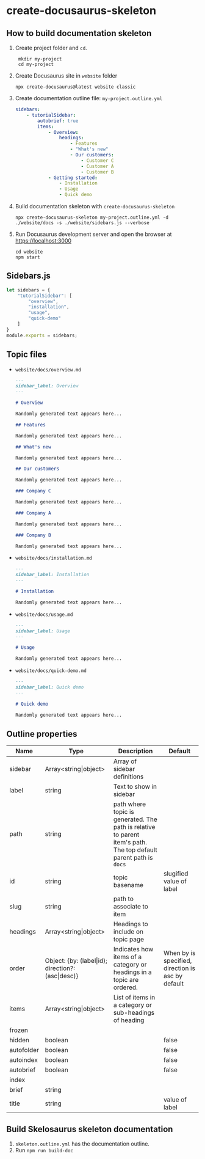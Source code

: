 # create-docusaurus-skeleton

## How to build documentation skeleton

1. Create project folder and `cd`.

   ```shell
    mkdir my-project
    cd my-project
   ```

2. Create Docusaurus site in `website` folder

    ```shell
    npx create-docusaurus@latest website classic
    ```

3. Create documentation outline file: `my-project.outline.yml`

    ```yml
    sidebars:
        - tutorialSidebar:
            autobrief: true
            items:
                - Overview:
                    headings:
                        - Features
                        - "What's new"
                        - Our customers:
                            - Customer C
                            - Customer A
                            - Customer B
                - Getting started:
                    - Installation
                    - Usage
                    - Quick demo
    ```

4. Build documentation skeleton with `create-docusaurus-skeleton`

    ```shell
    npx create-docusaurus-skeleton my-project.outline.yml -d ./website/docs -s ./website/sidebars.js --verbose
    ```

5. Run Docusaurus development server and open the browser at <https://localhost:3000>

    ```shell
    cd website
    npm start
    ```

## Sidebars.js

```js
let sidebars = {
    "tutorialSidebar": [
        "overview",
        "installation",
        "usage",
        "quick-demo"
    ]
}
module.exports = sidebars;
```

## Topic files

* `website/docs/overview.md`

    ```md
    ---
    sidebar_label: Overview
    ---

    # Overview

    Randomly generated text appears here...

    ## Features

    Randomly generated text appears here...

    ## What's new

    Randomly generated text appears here...

    ## Our customers

    Randomly generated text appears here...

    ### Company C

    Randomly generated text appears here...

    ### Company A

    Randomly generated text appears here...

    ### Company B

    Randomly generated text appears here...

    ```

* `website/docs/installation.md`

    ```md
    ---
    sidebar_label: Installation
    ---

    # Installation

    Randomly generated text appears here...

    ```

* `website/docs/usage.md`

    ```md
    ---
    sidebar_label: Usage
    ---

    # Usage

    Randomly generated text appears here...

    ```

* `website/docs/quick-demo.md`

    ```md
    ---
    sidebar_label: Quick demo
    ---

    # Quick demo

    Randomly generated text appears here...

    ```

## Outline properties

| Name | Type | Description | Default
|------|------|-------------|--------
| sidebar | Array<string\|object> | Array of sidebar definitions |
| label | string | Text to show in sidebar |
| path  | string | path where topic is generated. The path is relative to parent item's path. The top default parent path is `docs`
| id | string | topic basename | slugified value of label
| slug | string | path to associate to item |
| headings | Array<string\|object> | Headings to include on topic page
| order | Object: {by: (label\|id); direction?: (asc\|desc)} | Indicates how items of a category or headings in a topic are ordered. | When by is specified, direction is asc by default
| items | Array<string\|object>| List of items in a category or sub-headings of heading
| frozen |||
| hidden | boolean | | false
| autofolder | boolean | | false
| autoindex | boolean | | false
| autobrief | boolean | | false
| index | | |
| brief | string | |
| title | string | | value of label

## Build Skelosaurus skeleton documentation

1. `skeleton.outline.yml` has the documentation outline.
2. Run `npm run build-doc`
